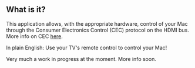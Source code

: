 ## What is it? ##

This application allows, with the appropriate hardware, control of your Mac through the Consumer Electronics Control (CEC) protocol on the HDMI bus. More info on CEC [here](http://en.wikipedia.org/wiki/Consumer_Electronics_Control#CEC).

In plain English: Use your TV's remote control to control your Mac!

Very much a work in progress at the moment. More info soon.